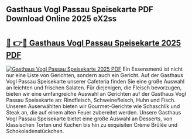 ## Gasthaus Vogl Passau Speisekarte PDF Download Online 2025 eX2ss

# <h2><a href="http://gcacwx.nevu.top/?p=Gasthaus+Vogl+Passau+Speisekarte">🔗 👉🔴 Gasthaus Vogl Passau Speisekarte 2025 PDF</a></h2>

[![Gasthaus Vogl Passau Speisekarte 2025 PDF](https://i.imgur.com/dBaPXMq.png)](http://gcacwx.nevu.top/?p=Gasthaus+Vogl+Passau+Speisekarte)
Ein Essensmenü ist nicht nur eine Liste von Gerichten, sondern auch ein Gericht. Auf der Gasthaus Vogl Passau Speisekarte unserer Cafeteria finden Sie eine große Auswahl an leichten und frischen Salaten. Für diejenigen, die Fleisch bevorzugen, bieten wir eine umfangreiche Auswahl an Gerichten auf der Gasthaus Vogl Passau Speisekarte an: Rindfleisch, Schweinefleisch, Huhn und Fisch. Unseren Auserwählten bieten wir Gourmet-Gerichte wie Schaschlik und Steak an, die auf einem alten Feuer zubereitet werden. Unsere Gasthaus Vogl Passau Speisekarte bietet eine große Auswahl an Desserts, von klassischen Torten und Kuchen bis hin zu exquisiten Crème Brûlée und Schokoladenstückchen.
